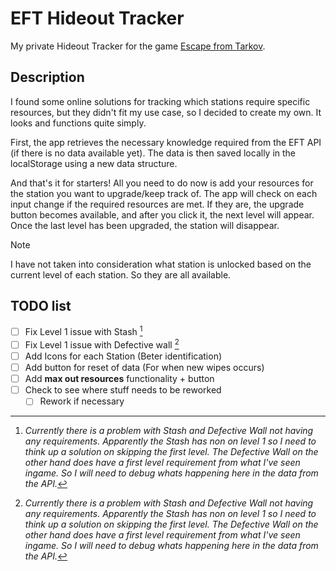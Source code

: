 # EFT Hideout Tracker

My private Hideout Tracker for the game [Escape from Tarkov](https://www.escapefromtarkov.com/). 



## Description
I found some online solutions for tracking which stations require specific resources, but they didn't fit my use case, so I decided to create my own. It looks and functions quite simply.

First, the app retrieves the necessary knowledge required from the EFT API (if there is no data available yet). The data is then saved locally in the localStorage using a new data structure.

And that's it for starters! All you need to do now is add your resources for the station you want to upgrade/keep track of. The app will check on each input change if the required resources are met. If they are, the upgrade button becomes available, and after you click it, the next level will appear. Once the last level has been upgraded, the station will disappear.

> [!NOTE]
> I have not taken into consideration what station is unlocked based on the current level of each station. So they are all available.

## TODO list

- [ ] Fix Level 1 issue with Stash [^1]
- [ ] Fix Level 1 issue with Defective wall [^1]
- [ ] Add Icons for each Station (Beter identification)
- [ ] Add button for reset of data (For when new wipes occurs)
- [ ] Add **max out resources** functionality + button
- [ ] Check to see where stuff needs to be reworked
  - [ ] Rework if necessary

[^1]: *Currently there is a problem with Stash and Defective Wall not having any requirements.*
*Apparently the Stash has non on level 1 so I need to think up a solution on skipping the first level.*
*The Defective Wall on the other hand does have a first level requirement from what I've seen ingame. So I will need to debug whats happening here in the data from the API.*
